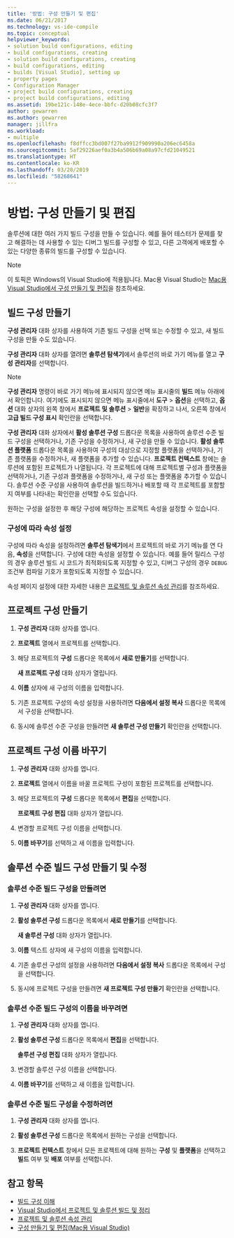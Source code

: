 ```yaml
---
title: '방법: 구성 만들기 및 편집'
ms.date: 06/21/2017
ms.technology: vs-ide-compile
ms.topic: conceptual
helpviewer_keywords:
- solution build configurations, editing
- build configurations, creating
- solution build configurations, creating
- build configurations, editing
- builds [Visual Studio], setting up
- property pages
- Configuration Manager
- project build configurations, creating
- project build configurations, editing
ms.assetid: 19be121c-148e-4ece-bbfc-d20b08cfc3f7
author: gewarren
ms.author: gewarren
manager: jillfra
ms.workload:
- multiple
ms.openlocfilehash: f8dffcc3bd007f27ba9912f909990a206ec6458a
ms.sourcegitcommit: 5af29226aef0a3b4a506b69a08a97cfd21049521
ms.translationtype: HT
ms.contentlocale: ko-KR
ms.lasthandoff: 03/20/2019
ms.locfileid: "58268641"
---
```

# <a name="how-to-create-and-edit-configurations"></a>방법: 구성 만들기 및 편집

솔루션에 대한 여러 가지 빌드 구성을 만들 수 있습니다. 예를 들어 테스터가 문제를 찾고 해결하는 데 사용할 수 있는 디버그 빌드를 구성할 수 있고, 다른 고객에게 배포할 수 있는 다양한 종류의 빌드를 구성할 수 있습니다.

> [!NOTE]
> 이 토픽은 Windows의 Visual Studio에 적용됩니다. Mac용 Visual Studio는 [Mac용 Visual Studio에서 구성 만들기 및 편집](/visualstudio/mac/create-and-edit-configurations)을 참조하세요.

## <a name="create-build-configurations"></a>빌드 구성 만들기

**구성 관리자** 대화 상자를 사용하여 기존 빌드 구성을 선택 또는 수정할 수 있고, 새 빌드 구성을 만들 수도 있습니다.

**구성 관리자** 대화 상자를 열려면 **솔루션 탐색기**에서 솔루션의 바로 가기 메뉴를 열고 **구성 관리자**를 선택합니다.

> [!NOTE]
> **구성 관리자** 명령이 바로 가기 메뉴에 표시되지 않으면 메뉴 표시줄의 **빌드** 메뉴 아래에서 확인합니다. 여기에도 표시되지 않으면 메뉴 표시줄에서 **도구** > **옵션**을 선택하고, **옵션** 대화 상자의 왼쪽 창에서 **프로젝트 및 솔루션** > **일반**을 확장하고 나서, 오른쪽 창에서 **고급 빌드 구성 표시** 확인란을 선택합니다.

**구성 관리자** 대화 상자에서 **활성 솔루션 구성** 드롭다운 목록을 사용하여 솔루션 수준 빌드 구성을 선택하거나, 기존 구성을 수정하거나, 새 구성을 만들 수 있습니다. **활성 솔루션 플랫폼** 드롭다운 목록을 사용하여 구성의 대상으로 지정할 플랫폼을 선택하거나, 기존 플랫폼을 수정하거나, 새 플랫폼을 추가할 수 있습니다. **프로젝트 컨텍스트** 창에는 솔루션에 포함된 프로젝트가 나열됩니다. 각 프로젝트에 대해 프로젝트별 구성과 플랫폼을 선택하거나, 기존 구성과 플랫폼을 수정하거나, 새 구성 또는 플랫폼을 추가할 수 있습니다. 솔루션 수준 구성을 사용하여 솔루션을 빌드하거나 배포할 때 각 프로젝트를 포함할지 여부를 나타내는 확인란을 선택할 수도 있습니다.

 원하는 구성을 설정한 후 해당 구성에 해당하는 프로젝트 속성을 설정할 수 있습니다.

### <a name="set-properties-based-on-configurations"></a>구성에 따라 속성 설정

구성에 따라 속성을 설정하려면 **솔루션 탐색기**에서 프로젝트의 바로 가기 메뉴를 연 다음, **속성**을 선택합니다. 구성에 대한 속성을 설정할 수 있습니다. 예를 들어 릴리스 구성의 경우 솔루션 빌드 시 코드가 최적화되도록 지정할 수 있고, 디버그 구성의 경우 `DEBUG` 조건부 컴파일 기호가 포함되도록 지정할 수 있습니다.

속성 페이지 설정에 대한 자세한 내용은 [프로젝트 및 솔루션 속성 관리](../ide/managing-project-and-solution-properties.md)를 참조하세요.

## <a name="create-a-project-configuration"></a>프로젝트 구성 만들기

1.  **구성 관리자** 대화 상자를 엽니다.

2.  **프로젝트** 열에서 프로젝트를 선택합니다.

3.  해당 프로젝트의 **구성** 드롭다운 목록에서 **새로 만들기**를 선택합니다.

     **새 프로젝트 구성** 대화 상자가 열립니다.

4.  **이름** 상자에 새 구성의 이름을 입력합니다.

5.  기존 프로젝트 구성의 속성 설정을 사용하려면 **다음에서 설정 복사** 드롭다운 목록에서 구성을 선택합니다.

6.  동시에 솔루션 수준 구성을 만들려면 **새 솔루션 구성 만들기** 확인란을 선택합니다.

## <a name="rename-a-project-configuration"></a>프로젝트 구성 이름 바꾸기

1.  **구성 관리자** 대화 상자를 엽니다.

2.  **프로젝트** 열에서 이름을 바꿀 프로젝트 구성이 포함된 프로젝트를 선택합니다.

3.  해당 프로젝트의 **구성** 드롭다운 목록에서 **편집**을 선택합니다.

     **프로젝트 구성 편집** 대화 상자가 열립니다.

4.  변경할 프로젝트 구성 이름을 선택합니다.

5.  **이름 바꾸기**를 선택하고 새 이름을 입력합니다.

## <a name="create-and-modify-solution-wide-build-configurations"></a>솔루션 수준 빌드 구성 만들기 및 수정

### <a name="to-create-a-solution-wide-build-configuration"></a>솔루션 수준 빌드 구성을 만들려면

1.  **구성 관리자** 대화 상자를 엽니다.

2.  **활성 솔루션 구성** 드롭다운 목록에서 **새로 만들기**를 선택합니다.

     **새 솔루션 구성** 대화 상자가 열립니다.

3.  **이름** 텍스트 상자에 새 구성의 이름을 입력합니다.

4.  기존 솔루션 구성의 설정을 사용하려면 **다음에서 설정 복사** 드롭다운 목록에서 구성을 선택합니다.

5.  동시에 프로젝트 구성을 만들려면 **새 프로젝트 구성 만들기** 확인란을 선택합니다.

### <a name="to-rename-a-solution-wide-build-configuration"></a>솔루션 수준 빌드 구성의 이름을 바꾸려면

1.  **구성 관리자** 대화 상자를 엽니다.

2.  **활성 솔루션 구성** 드롭다운 목록에서 **편집**을 선택합니다.

     **솔루션 구성 편집** 대화 상자가 열립니다.

3.  변경할 솔루션 구성 이름을 선택합니다.

4.  **이름 바꾸기**를 선택하고 새 이름을 입력합니다.

### <a name="to-modify-a-solution-wide-build-configuration"></a>솔루션 수준 빌드 구성을 수정하려면

1.  **구성 관리자** 대화 상자를 엽니다.

2.  **활성 솔루션 구성** 드롭다운 목록에서 원하는 구성을 선택합니다.

3.  **프로젝트 컨텍스트** 창에서 모든 프로젝트에 대해 원하는 **구성** 및 **플랫폼**을 선택하고 **빌드** 여부 및 **배포** 여부를 선택합니다.

## <a name="see-also"></a>참고 항목

- [빌드 구성 이해](../ide/understanding-build-configurations.md)
- [Visual Studio에서 프로젝트 및 솔루션 빌드 및 정리](../ide/building-and-cleaning-projects-and-solutions-in-visual-studio.md)
- [프로젝트 및 솔루션 속성 관리](managing-project-and-solution-properties.md)
- [구성 만들기 및 편집(Mac용 Visual Studio)](/visualstudio/mac/create-and-edit-configurations)